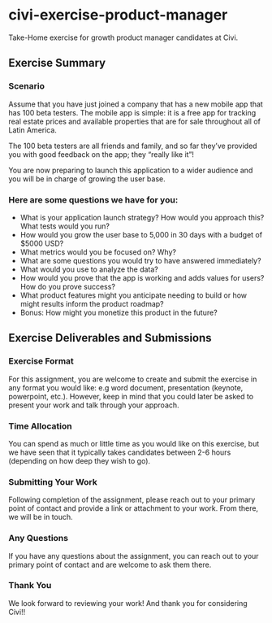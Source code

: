 # civi-exercise-product-manager
Take-Home exercise for growth product manager candidates at Civi.


## Exercise Summary

### Scenario
Assume that you have just joined a company that has a new mobile app that has 100 beta testers. The mobile app is simple: it is a free app for tracking real estate prices and available properties that are for sale throughout all of Latin America.

The 100 beta testers are all friends and family, and so far they’ve provided you with good feedback on the app; they “really like it”! 

You are now preparing to launch this application to a wider audience and you will be in charge of growing the user base. 

### Here are some questions we have for you:

* What is your application launch strategy? How would you approach this? What tests would you run?
* How would you grow the user base to 5,000 in 30 days with a budget of $5000 USD?
* What metrics would you be focused on? Why?
* What are some questions you would try to have answered immediately?
* What would you use to analyze the data?
* How would you prove that the app is working and adds values for users? How do you prove success?
* What product features might you anticipate needing to build or how might results inform the product roadmap?
* Bonus: How might you monetize this product in the future?

## Exercise Deliverables and Submissions
### Exercise Format
For this assignment, you are welcome to create and submit the exercise in any format you would like: e.g word document, presentation (keynote, powerpoint, etc.). However, keep in mind that you could later be asked to present your work and talk through your approach. 

### Time Allocation
You can spend as much or little time as you would like on this exercise, but we have seen that it typically takes candidates between 2-6 hours (depending on how deep they wish to go).

### Submitting Your Work
Following completion of the assignment, please reach out to your primary point of contact and provide a link or attachment to your work. From there, we will be in touch. 

### Any Questions
If you have any questions about the assignment, you can reach out to your primary point of contact and are welcome to ask them there.

### Thank You
We look forward to reviewing your work! And thank you for considering Civi!!
